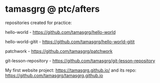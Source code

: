 # tamasgrg @ ptc/afters

repositories created for practice:

hello-world - https://github.com/tamasgrg/hello-world

hello-world-gitit - https://github.com/tamasgrg/hello-world-gitit

patchwork - https://github.com/tamasgrg/patchwork

git-lesson-repository - https://github.com/tamasgrg/git-lesson-repository


My first website project: https://tamasgrg.github.io/
and its repo: https://github.com/tamasgrg/tamasgrg.github.io
